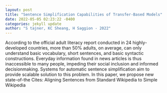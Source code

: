 ```yaml
--- 
layout: post 
title: "Sentence Simplification Capabilities of Transfer-Based Models" 
date: 2022-05-05 02:23:22 -0400 
categories: jekyll update 
author: "S tajner, KC Sheang, H Saggion - 2022" 
--- 
```

According to the official adult literacy report conducted in 24 highly-developed countries, more than 50% adults, on average, can only understand basic vocabulary, short sentences, and basic syntactic constructions. Everyday information found in news articles is thus inaccessible to many people, impeding their social inclusion and informed decisionmaking. Systems for automatic sentence simplification aim to provide scalable solution to this problem. In this paper, we propose new state-of-the Cites: Aligning Sentences from Standard Wikipedia to Simple Wikipedia